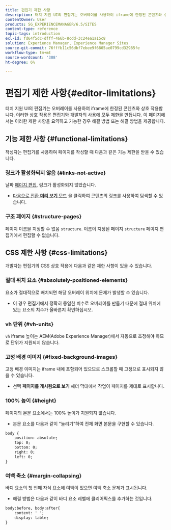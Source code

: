 ```yaml
---
title: 편집기 제한 사항
description: 터치 지원 UI의 편집기는 오버레이를 사용하여 iframe에 한정된 콘텐츠와 상호 작용합니다. 이러한 상호 작용은 편집자와 개발자의 사용에 모두 제한을 만듭니다.
contentOwner: User
products: SG_EXPERIENCEMANAGER/6.5/SITES
content-type: reference
topic-tags: introduction
exl-id: fd64f5dc-dfff-466b-8cdd-3c24ea1a15c8
solution: Experience Manager, Experience Manager Sites
source-git-commit: 76fffb11c56dbf7ebee9f6805ae0799cd32985fe
workflow-type: tm+mt
source-wordcount: '308'
ht-degree: 6%

---
```


# 편집기 제한 사항{#editor-limitations}

터치 지원 UI의 편집기는 오버레이를 사용하여 iframe에 한정된 콘텐츠와 상호 작용합니다. 이러한 상호 작용은 편집기와 개발자의 사용에 모두 제한을 만듭니다. 이 페이지에서는 이러한 제한 사항을 요약하고 가능한 경우 해결 방법 또는 해결 방법을 제공합니다.

## 기능 제한 사항 {#functional-limitations}

작성자는 편집기를 사용하여 페이지를 작성할 때 다음과 같은 기능 제한을 받을 수 있습니다.

### 링크가 활성화되지 않음 {#links-not-active}

날짜 [페이지 편집](/help/sites-authoring/editing-content.md), 링크가 활성화되지 않았습니다.

* [다음으로 전환 **미리 보기** 모드](/help/sites-authoring/editing-content.md#preview-mode) 을 클릭하여 콘텐츠의 링크를 사용하여 탐색할 수 있습니다.

### 구조 페이지 {#structure-pages}

페이지 이름을 지정할 수 없음 `structure`. 이름이 지정된 페이지 `structure` 페이지 편집기에서 편집할 수 없습니다.

## CSS 제한 사항 {#css-limitations}

개발자는 편집기의 CSS 상호 작용에 다음과 같은 제한 사항이 있을 수 있습니다.

### 절대 위치 요소 {#absolutely-positioned-elements}

요소가 절대적으로 배치되면 해당 오버레이 위치에 문제가 발생할 수 있습니다.

* 이 경우 편집기에서 정확히 동일한 치수로 오버레이를 만들기 때문에 절대 위치에 있는 요소의 치수가 올바른지 확인하십시오.

### vh 단위 {#vh-units}

`vh` iframe 높이는 AEM(Adobe Experience Manager)에서 자동으로 조정해야 하므로 단위가 지원되지 않습니다.

### 고정 배경 이미지 {#fixed-background-images}

고정 배경 이미지는 iframe 내에 포함되어 있으므로 스크롤할 때 고정으로 표시되지 않을 수 있습니다.

* 선택 **페이지를 게시됨으로 보기** 헤더 막대에서 작업이 페이지를 제대로 표시합니다.

### 100% 높이 {#height}

페이지의 본문 요소에서는 100% 높이가 지원되지 않습니다.

* 본문 요소를 다음과 같이 &quot;늘리기&quot;하여 전체 화면 본문을 구현할 수 있습니다.

```xml
body {
    position: absolute;
    top: 0;
    bottom: 0;
    right: 0;
    left: 0;
}
```

### 여백 축소 {#margin-collapsing}

바디 요소의 첫 번째 자식 요소에 여백이 있으면 여백 축소 문제가 표시됩니다.

* 해결 방법은 다음과 같이 바디 요소 레벨에 클리어픽스를 추가하는 것입니다.

```xml
body:before, body:after{
    content: ' ';
    display: table;
}
```

